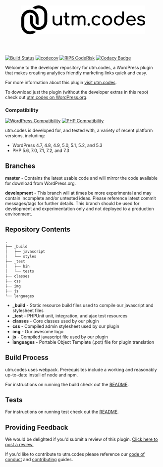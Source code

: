 <p align="center" style="padding-bottom:20px"><img src="img/utm-dot-codes-logo.png" width="400"></p><p>&nbsp;</p>

[![Build Status](https://travis-ci.org/asdfdotdev/utm.codes.svg?branch=master)](https://travis-ci.org/asdfdotdev/utm.codes) [![codecov](https://codecov.io/gh/asdfdotdev/utm.codes/branch/master/graph/badge.svg)](https://codecov.io/gh/asdfdotdev/utm.codes) [![RIPS CodeRisk](https://coderisk.com/wp/plugin/utm-dot-codes/badge "RIPS CodeRisk")](https://coderisk.com/wp/plugin/utm-dot-codes) [![Codacy Badge](https://api.codacy.com/project/badge/Grade/5ed065c06159462cbd425fb39f9b7fd0)](https://app.codacy.com/app/chrislarrycarl/utm.codes)

Welcome to the developer repository for utm.codes, a WordPress plugin that makes creating analytics friendly marketing links quick and easy.

For more information about this plugin [visit utm.codes](https://utm.codes).

To download just the plugin (without the developer extras in this repo) check out [utm.codes on WordPress.org](https://wordpress.org/plugins/utm-dot-codes/).

### Compatibility

[![WordPress Compatibility](https://img.shields.io/badge/WordPress-4.7_to_5.3-blue.svg?logo=wordpress)](https://wordpress.org/) [![PHP Compatibility](https://img.shields.io/badge/PHP-5.6_to_7.3-%238892BF.svg?logo=php)](https://php.net/)

utm.codes is developed for, and tested with, a variety of recent platform versions, including:

- WordPress 4.7, 4.8, 4.9, 5.0, 5.1, 5.2, and 5.3
- PHP 5.6, 7.0, 7.1, 7.2, and 7.3

## Branches

**master** - Contains the latest usable code and will mirror the code available for download from WordPress.org.

**development** - This branch will at times be more experimental and may contain incomplete and/or untested ideas. Please reference latest commit messages/tags for further details. This branch should be used for development and experimentation only and not deployed to a production environment.

## Repository Contents

```
.
├── _build
│   ├── javascript
│   └── styles
├── _test
│   ├── bin
│   └── tests
├── classes
├── css
├── img
├── js
└── languages
```

- **_build** - Static resource build files used to compile our javascript and stylesheet files
- **_test** - PHPUnit unit, integration, and ajax test resources
- **classes** - Core classes used by our plugin
- **css** - Compiled admin stylesheet used by our plugin
- **img** - Our awesome logo
- **js** - Compiled javascript file used by our plugin
- **languages** - Portable Object Template (.pot) file for plugin translation

## Build Process

utm.codes uses webpack. Prerequisites include a working and reasonably up-to-date install of node and npm.

For instructions on running the build check out the [README](./_build#readme).

## Tests

For instructions on running test check out the [README](./_test#readme).

## Providing Feedback

We would be delighted if you'd submit a review of this plugin. [Click here to post a review.](https://wordpress.org/plugins/utm-dot-codes/)

If you'd like to contribute to utm.codes please reference our [code of conduct](./.github/CODE_OF_CONDUCT.md) and [contributing](./.github/CONTRIBUTING.md) guides.
